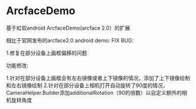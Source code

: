# ArcfaceDemo
基于虹软android ArcfaceDemo(arcface 2.0）的扩展

相比于官网发布的arcface2.0 android demo:
FIX BUG:

1.修复在部分设备上画框偏移的问题

功能修改:

1.针对在部分设备上画框会有左右镜像或者上下镜像的情况，添加了上下镜像绘制和左右镜像绘制
2.针对在部分设备上相机打开自动旋转了90度的情况，CameraHelper.Builder添加additionalRotation（90的倍数）以自定义额外的相机旋转角度
